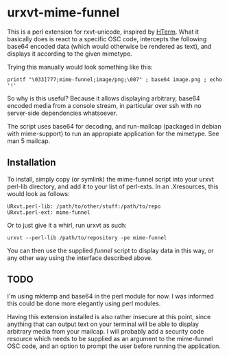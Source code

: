 urxvt-mime-funnel
=================

This is a perl extension for rxvt-unicode, inspired by
[HTerm](http://41j.com/hterm/). What it basically does is react to a specific
OSC code, intercepts the following base64 encoded data (which would otherwise
be rendered as text), and displays it according to the given mimetype.

Trying this manually would look something like this:

	printf "\033]777;mime-funnel;image/png;\007" ; base64 image.png ; echo '!'

So why is this useful? Because it allows displaying arbitrary, base64 encoded
media from a console stream, in particular over ssh with no server-side
dependencies whatsoever.

The script uses base64 for decoding, and run-mailcap (packaged in debian with
mime-support) to run an appropiate application for the mimetype. See man 5
mailcap.

Installation
------------

To install, simply copy (or symlink) the mime-funnel script into your urxvt
perl-lib directory, and add it to your list of perl-exts. In an .Xresources,
this would look as follows:

	URxvt.perl-lib: /path/to/other/stuff:/path/to/repo
	URxvt.perl-ext: mime-funnel

Or to just give it a whirl, run urxvt as such:

	urxvt --perl-lib /path/to/repository -pe mime-funnel

You can then use the supplied *funnel* script to display data in this way, or
any other way using the interface described above.

TODO
----

I'm using mktemp and base64 in the perl module for now. I was informed this
could be done more elegantly using perl modules.

Having this extension installed is also rather insecure at this point, since
anything that can output text on your terminal will be able to display
arbitrary media from your mailcap. I will probably add a security code resource
which needs to be supplied as an argument to the mime-funnel OSC code, and an
option to prompt the user before running the application.
